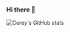 ### Hi there 👋

<!--
**coreysharris/coreysharris** is a ✨ _special_ ✨ repository because its `README.md` (this file) appears on your GitHub profile.

Here are some ideas to get you started:

- 🔭 I’m currently working on ...
- 🌱 I’m currently learning ...
- 👯 I’m looking to collaborate on ...
- 🤔 I’m looking for help with ...
- 💬 Ask me about ...
- 📫 How to reach me: ...
- 😄 Pronouns: ...
- ⚡ Fun fact: ...
-->
![Corey's GitHub stats](https://github-readme-stats.vercel.app/api?username=coreysharris&show_icons=true&hide=issues&include_all_commits=true&count_private=true&theme=dracula)
